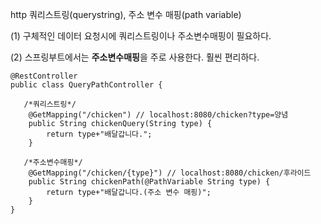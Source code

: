 http 쿼리스트링(querystring), 주소 변수 매핑(path variable)

(1) 구체적인 데이터 요청시에 쿼리스트링이나 주소변수매핑이 필요하다.

(2) 스프링부트에서는 **주소변수매핑**을 주로 사용한다. 훨씬 편리하다.

```
@RestController
public class QueryPathController {

   /*쿼리스트링*/
	@GetMapping("/chicken") // localhost:8080/chicken?type=양념
	public String chickenQuery(String type) {
		return type+"배달갑니다.";
	}

   /*주소변수매핑*/
	@GetMapping("/chicken/{type}") // localhost:8080/chicken/후라이드
	public String chickenPath(@PathVariable String type) {
		return type+"배달갑니다.(주소 변수 매핑)";
	}
}

```
